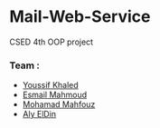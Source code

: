 # Mail-Web-Service
CSED 4th OOP project
### Team :
- <a href="https://github.com/YoussifKhaled">Youssif Khaled</a>
- <a href="https://github.com/esmailMahmouds">Esmail Mahmoud</a>
- <a href="https://github.com/mahfouz72">Mohamad Mahfouz</a>
- <a href="https://github.com/Aly-El-Din">Aly ElDin</a>
